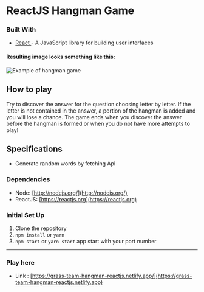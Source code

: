 # ReactJS Hangman Game

### Built With

- [React ](https://reactjs.org/)- A JavaScript library for building user interfaces

#### Resulting image looks something like this:

![Example of hangman game](images/example.jpg)

## How to play

Try to discover the answer for the question choosing letter by letter. If the letter is not contained in the answer, a portion of the hangman is added and you will lose a chance.
The game ends when you discover the answer before the hangman is formed or when you do not have more attempts to play!

## Specifications

- Generate random words by fetching Api

### Dependencies

- Node: [http://nodejs.org/](http://nodejs.org/)
- ReactJS: [https://reactjs.org](https://reactjs.org)

### Initial Set Up

1. Clone the repository
2. `npm install` or `yarn`
3. `npm start` or `yarn start` app start with your port number

--------------------------------------------------------------
### Play here

- Link : [https://grass-team-hangman-reactjs.netlify.app/](https://grass-team-hangman-reactjs.netlify.app)

